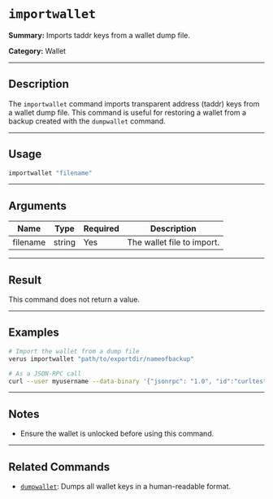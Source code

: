 # `importwallet`

**Summary:**
Imports taddr keys from a wallet dump file.

**Category:**
Wallet

---

## Description
The `importwallet` command imports transparent address (taddr) keys from a wallet dump file. This command is useful for restoring a wallet from a backup created with the `dumpwallet` command.

---

## Usage
```bash
importwallet "filename"
```

---

## Arguments
| Name     | Type   | Required | Description                                                                 |
|----------|--------|----------|-----------------------------------------------------------------------------|
| filename | string | Yes      | The wallet file to import.                                                  |

---

## Result
This command does not return a value.

---

## Examples
```bash
# Import the wallet from a dump file
verus importwallet "path/to/exportdir/nameofbackup"

# As a JSON-RPC call
curl --user myusername --data-binary '{"jsonrpc": "1.0", "id":"curltest", "method": "importwallet", "params": ["path/to/exportdir/nameofbackup"] }' -H 'content-type: text/plain;' http://127.0.0.1:27486/
```

---

## Notes
- Ensure the wallet is unlocked before using this command.

---

## Related Commands
- [`dumpwallet`](./dumpwallet.md): Dumps all wallet keys in a human-readable format. 